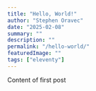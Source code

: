 ```yaml
---
title: "Hello, World!"
author: "Stephen Oravec"
date: "2025-02-08"
summary: ""
description: ""
permalink: "/hello-world/"
featuredImage: ""
tags: ["eleventy"]
---
```

Content of first post